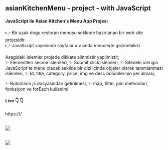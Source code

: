 ## asianKitchenMenu - project - with JavaScript  
 #### JavaScript ile Asian Kitchen's Menu App Projesi  
 :point_right: Bir uzak dogu restoran menusu seklinde hazırlanan bir web site projesidir.  
 :point_right: JavaScript sayesinde sayfalar arasında menulerle gezinebiliriz.

 Asagidaki islemler projede dikkate alinmistir yapilmistir;  
:sparkles: Elementleri secme islemleri,
:sparkles: Submit,click islemleri,
:sparkles: Sitedeki icerigin JavaScript'te menu olacak sekilde bir dizi içinde objeler olarak tanımlanması islemleri,
:sparkles: Id, title, category, price, img ve desc bölümlerinin yer almasi,

:sparkles: Butonlarin js dosyasından getirilmesi,
:sparkles: map, filter, join methodlari, fonksiyon ve forEach kullanimi


#### Live :point_down: :point_down: 
https:///


![](https://github.com/ulkuhos/gif)
---
![](https://github.com/ulkuhos/.jpg)
---
